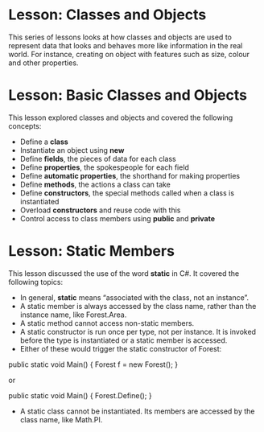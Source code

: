 # Lesson: Classes and Objects

This series of lessons looks at how classes and objects are used to represent data that looks and behaves more like information in the real world. For instance, creating on object with features such as size, colour and other properties.

# Lesson: Basic Classes and Objects

This lesson explored classes and objects and covered the following concepts:
- Define a **class**
- Instantiate an object using **new**
- Define **fields**, the pieces of data for each class
- Define **properties**, the spokespeople for each field
- Define **automatic properties**, the shorthand for making properties
- Define **methods**, the actions a class can take
- Define **constructors**, the special methods called when a class is instantiated
- Overload **constructors** and reuse code with this
- Control access to class members using **public** and **private**

# Lesson: Static Members

This lesson discussed the use of the word **static** in C#. It covered the following topics:
- In general, **static** means “associated with the class, not an instance”.
- A static member is always accessed by the class name, rather than the instance name, like Forest.Area.
- A static method cannot access non-static members.
- A static constructor is run once per type, not per instance. It is invoked before the type is instantiated or a static member is accessed.
- Either of these would trigger the static constructor of Forest:

public static void Main() {
  Forest f  = new Forest(); 
}

or

public static void Main() {
  Forest.Define(); 
}

- A static class cannot be instantiated. Its members are accessed by the class name, like Math.PI.